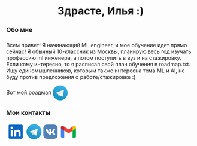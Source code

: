 <h1 align="center">Здрасте, Илья :)</h1>

###

<h3 align="left">Обо мне</h3>

###

<p align="left">Всем привет! Я начинающий ML engineer, и мое обучение идет прямо сейчас! Я обычный 10-классник из Москвы, планирую весь год изучать профессию ml инженера, а потом поступить в вуз и на стажировку.
Если кому интересно, то я расписал свой план обучения в roadmap.txt.
Ищу единомышленников, которым также интересна тема ML и AI, не буду против предложения о работе/стажировке :)</p>

<p align="left">
  Вот мой роадмап
  <a href="https://your-roadmap-website.com" target="_blank">
    <img src="https://raw.githubusercontent.com/ILIakkk/ILIakkk/main/socials/telegram.svg" alt="Roadmap" height="40" align="center">
  </a>
</p>

###
<h3 align="left">Мои контакты</h3>

[<img src="https://raw.githubusercontent.com/ILIakkk/ILIakkk/main/socials/linkedin.svg" height="50em" align="center"/>](https://www.linkedin.com/in/ilia-korzun-96b649302/)
[<img src="https://raw.githubusercontent.com/ILIakkk/ILIakkk/main/socials/telegram.svg" height="40em" align="center"/>](https://t.me/Lolololloloololo)
[<img src="https://raw.githubusercontent.com/ILIakkk/ILIakkk/main/socials/lol.svg" height="40em" align="center"/>](https://vk.com/yep232)
[<img src="https://raw.githubusercontent.com/ILIakkk/ILIakkk/main/socials/gmail.svg" height="48em" align="center"/>](mailto:iliakorzunyeap@gmail.com)

